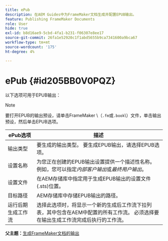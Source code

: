 ```yaml
---
title: ePub
description: 在AEM Guides中为FrameMaker文档生成并配置EPUB输出。
feature: Publishing FrameMaker Documents
role: User
hide: true
exl-id: b8d16ae9-5cbd-4fa1-b231-f06307e8ee17
source-git-commit: 26fa1e52920c1f1abd5655b9ca7341600a9bca67
workflow-type: tm+mt
source-wordcount: '175'
ht-degree: 4%

---
```


# ePub {#id205BB0V0PQZ}

以下选项可用于EPUB输出：

>[!NOTE]
>
> 要打开EPUB的输出预设，请单击FrameMaker \（`.fm`或`.book`\）文件，单击输出预设，然后单击EPUB选项。

| ePub选项 | 描述 |
|-----------|-----------|
| 输出类型 | 要生成的输出类型。 要生成EPUB输出，请选择EPUB选项。 |
| 设置名称 | 为您正在创建的EPUB输出设置提供一个描述性名称。 例如，您可以指定&#x200B;*内部客户输出*&#x200B;或&#x200B;*最终用户输出*。 |
| 设置文件 | 在AEM存储库中指定用于生成EPUB输出的设置文件\(.sts\)位置。 |
| 目标路径 | AEM存储库中存储EPUB输出的路径。 |
| 运行后期生成工作流 | 选择此选项时，将显示一个新的生成后工作流下拉列表，其中包含在AEM中配置的所有工作流。 必须选择要在输出生成工作流完成后执行的工作流。 |

**父主题：**&#x200B;[&#x200B;生成FrameMaker文档的输出](fm-output-generatation.md)
